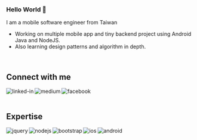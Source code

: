 ### Hello World 👋
I am a mobile software engineer from Taiwan
- Working on multiple mobile app and tiny backend project using Android Java and NodeJS.
- Also learning design patterns and algorithm in depth.
<br>

## Connect with me

[<img align="left" alt="linked-in" src="https://img.shields.io/badge/linkedin-%230077B5.svg?&style=for-the-badge&logo=linkedin&logoColor=white" />](https://www.linkedin.com/in/tengwei-huang-144a79111/)
[<img align="left" alt="medium" src="https://img.shields.io/badge/medium-%2312100E.svg?&style=for-the-badge&logo=blogger&logoColor=white" />](http://andy02172001.blogspot.com/)
[<img align="left" alt="facebook" src="https://img.shields.io/badge/facebook-%231877F2.svg?&style=for-the-badge&logo=facebook&logoColor=white" />](https://www.facebook.com/profile.php?id=100000153170616)

<br>
<br>

## Expertise

<img align="left" alt="jquery" src="https://img.shields.io/badge/jquery%20-%2320232a.svg?&style=for-the-badge&logo=jquery&logoColor=%2361DAFB" />
<img align="left" alt="nodejs" src="https://img.shields.io/badge/node.js%20-%2343853D.svg?&style=for-the-badge&logo=node.js&logoColor=white" />
<img align="left" alt="bootstrap" src="https://img.shields.io/badge/bootstrap%20AWS-%23232F3E?logo=bootstrap&logoColor=white&style=for-the-badge" />
<img align="left" alt="ios" src="https://img.shields.io/badge/ios-%23316192.svg?&style=for-the-badge&logo=ios&logoColor=white" />
<img align="left" alt="android" src="https://img.shields.io/badge/Android-3DDC84?logo=android&logoColor=white&style=for-the-badge" />

<br>
<br>
